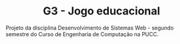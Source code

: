 <h1 align="center">G3 - Jogo educacional</h1>
Projeto da disciplina Desenvolvimento de Sistemas Web - segundo semestre do Curso de Engenharia de Computação na PUCC. 

